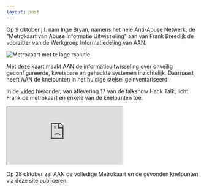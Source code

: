 ```yaml
---
layout: post
---
```

Op 9 oktober j.l. nam Inge Bryan, namens het hele Anti-Abuse Netwerk, de "Metrokaart van Abuse Informatie Uitwisseling" aan van Frank Breedijk de voorzitter van de Werkgroep Informatiedeling van AAN.

![Metrokaart met te lage rsolutie](/assets/img/metro_lowres.jpg)

Met deze kaart maakt AAN de informatieuitwisseling over onveilig geconfigureerde, kwetsbare en gehackte systemen inzichtelijk. Daarnaast heeft AAN de knelpunten in het huidige stelsel geinventariseerd.

In de [video](https://www.youtube.com/watch?v=1KUevvcedWA&start=6930) hieronder, van aflevering 17 van de talkshow Hack Talk, licht Frank de metrokaart en enkele van de knelpunten toe.

<div class="video-container">
	<iframe src="https://www.youtube.com/embed/1KUevvcedWA?start=6930"></iframe>
</div>

Op 28 oktober zal AAN de volledige Metrokaart en de gevonden knelpunten via deze site publiceren.
